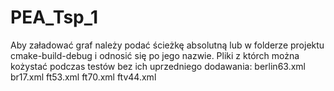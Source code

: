 # PEA_Tsp_1

Aby załadować graf należy podać ścieżkę absolutną lub w folderze projektu cmake-build-debug i odnosić się po jego nazwie.
Pliki z którch można kożystać podczas testów bez ich uprzedniego dodawania:
berlin63.xml
br17.xml 
ft53.xml
ft70.xml
ftv44.xml
